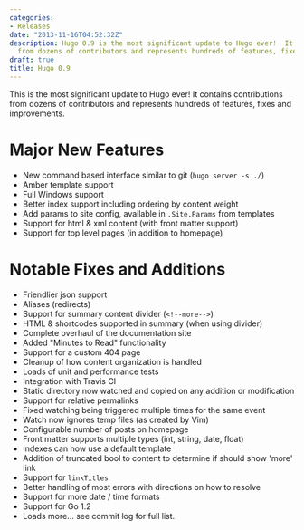 ```yaml
---
categories:
- Releases
date: "2013-11-16T04:52:32Z"
description: Hugo 0.9 is the most significant update to Hugo ever!  It contains contributions
  from dozens of contributors and represents hundreds of features, fixes and improvements.
draft: true
title: Hugo 0.9
---
```


This is the most significant update to Hugo ever!
It contains contributions from dozens of contributors and represents hundreds of features, fixes and improvements.

# Major New Features
- New command based interface similar to git (`hugo server -s ./`)
- Amber template support
- Full Windows support
- Better index support including ordering by content weight
- Add params to site config, available in `.Site.Params` from templates
- Support for html & xml content (with front matter support)
- Support for top level pages (in addition to homepage)

# Notable Fixes and Additions
- Friendlier json support
- Aliases (redirects)
- Support for summary content divider (`<!--more-->`)
- HTML & shortcodes supported in summary (when using divider)
- Complete overhaul of the documentation site
- Added "Minutes to Read" functionality
- Support for a custom 404 page
- Cleanup of how content organization is handled
- Loads of unit and performance tests
- Integration with Travis CI
- Static directory now watched and copied on any addition or modification
- Support for relative permalinks
- Fixed watching being triggered multiple times for the same event
- Watch now ignores temp files (as created by Vim)
- Configurable number of posts on homepage
- Front matter supports multiple types (int, string, date, float)
- Indexes can now use a default template
- Addition of truncated bool to content to determine if should show 'more' link
- Support for `linkTitles`
- Better handling of most errors with directions on how to resolve
- Support for more date / time formats
- Support for Go 1.2
- Loads more... see commit log for full list.
